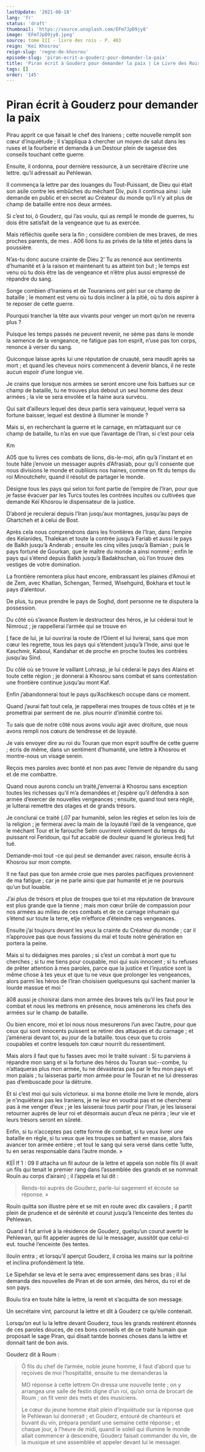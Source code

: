 ```yaml
---
lastUpdate: '2021-08-18'
lang: 'fr'
status: 'draft'
thumbnail: 'https://source.unsplash.com/EFm7JpD9jy8'
image: 'EFm7JpD9jy8.jpeg'
source: tome III - livre des rois - P. 403
reign: 'Keï Khosrou'
reign-slug: 'regne-de-khosrou'
episode-slug: 'piran-ecrit-a-gouderz-pour-demander-la-paix'
title: 'Piran écrit à Gouderz pour demander la paix | Le Livre des Rois | Shâhnâmeh'
tags: []
order: '145'
---
```


<!-- LTeX: language=fr -->

# Piran écrit à Gouderz pour demander la paix

Pirau apprit ce que faisait le chef des Iraniens ; cette nouvelle remplit son cœur d’inquiétude ; il s’appliqua à chercher un moyen de salut dans les ruses et la fourberie et demanda à un Destour plein de sagesse des conseils touchant cette guerre.

Ensuite, il ordonna, pour dernière ressource, à un secrétaire d’écrire une lettre. qu’il adressait au Pehlewan.

Il commença la lettre par des louanges du Tout-Puissant, de Dieu qui était son asile contre les embûches du méchant Div, puis il continua ainsi : iule demande en public et en secret au Créateur du monde qu’il n’y ait plus de champ de bataille entre nos deux armées.

Si c’est toi, ô Gouderz, qui l’as voulu, qui as rempli le monde de guerres, tu dois être satisfait de la vengeance que tu as exercée.

Mais réfléchis quelle sera la fin ; considère combien de mes braves, de mes proches parents, de mes .
A06 lions tu as privés de la tête et jetés dans la poussière.

N’as-tu donc aucune crainte de Dieu 2’ Tu as renoncé aux sentiments d’humanité et à la raison et maintenant tu as atteint ton but ; le temps est venu où tu dois être las de vengeance et n’être plus aussi empressé de répandre du sang.

Songe combien d’Iraniens et de Touraniens ont péri sur ce champ de bataille ; le moment est venu où tu dois incliner à la pitié, où tu dois aspirer à te reposer de cette guerre.

Pourquoi trancher la tête aux vivants pour venger un mort qu’on ne reverra plus ?

Puisque les temps passés ne peuvent revenir, ne sème pas dans le monde la semence de la vengeance, ne fatigue pas ton esprit, n’use pas ton corps, renonce à verser du sang.

Quiconque laisse après lui une réputation de cruauté, sera maudit après sa mort ; et quand les cheveux noirs commencent à devenir blancs, il ne reste aucun espoir d’une longue vie.

Je crains que lorsque nos armées se seront encore une fois battues sur ce champ de bataille, tu ne trouves plus debout un seul homme des deux armées ; la vie se sera envolée et la haine aura survécu.

Qui sait d’ailleurs lequel des deux partis sera vainqueur, lequel verra sa fortune baisser, lequel est destiné à illuminer le monde ?

Mais si, en recherchant la guerre et le carnage, en m’attaquant sur ce champ de bataille, tu n’as en vue que l’avantage de l’Iran, si c’est pour cela

Km

A05 que tu livres ces combats de lions, dis-le-moi, afin qu’à l’instant et en toute hâte j’envoie un messager auprès d’Afrasiab, pour qu’il consente que nous divisions le monde et oubliions nos haines, comme on fit du temps du roi Minoutchehr, quand il résolut de partager le monde.

Désigne tous les pays qui selon toi font partie de l’empire de l’Iran, pour que je fasse évacuer par les Turcs toutes les contrées incultes ou cultivées que demande Keï Khosrou le dispensateur de la justice.

D’abord je reculerai depuis l’Iran jusqu’aux montagnes, jusqu’au pays de Ghartcheh et à celui de Bost.

Après cela nous comprendrons dans les frontières de l’Iran, dans l’empire des Keïanides, Thalekan et toute la contrée jusqu’à Fariab et aussi le pays de Balkh jusqu’à Anderab ; ensuite les cinq villes jusqu’à Bamian ; puis le pays fortuné de Gourkan, que le maître du monde a ainsi nommé ; enfin le pays qui s’étend depuis Balkh jusqu’à Badakhschan, où l’on trouve des vestiges de votre domination.

La frontière remontera plus haut encore, embrassant les plaines d’Amoui et de Zem, avec Khatlan, Schengan, Termed, Wisehguird, Bokhara et tout le pays d’alentour.

De plus, tu peux prendre le pays de Soghd, dont personne ne te disputera la possession.

Du côté où s’avance Rustem le destructeur des héros, je lui céderai tout le Nimrouz ; je rappellerai l’armée qui se trouve en

[ face de lui, je lui ouvrirai la route de l’Oiient el lui livrerai, sans que mon cœur les regrette, tous les pays qui s’étendent jusqu’à l’Inde, ainsi que le Kaschmir, Kaboul, Kandahar et de proche en proche toutes les contrées jusqu’au Sind.

Du côlé où se trouve le vaillant Lohrasp, je lui céderai le pays des Alains et toute cette région ; je donnerai à Khosrou sans combat et sans contestation une frontière continue jusqu’au mont Kaf.

Enfin j’abandonnerai tout le pays qu’Aschkesch occupe dans ce moment.

Quand j’aurai fait tout cela, je rappellerai mes troupes de tous côtés et je te promettrai par serment de ne. plus nourrir d’inimitié contre toi.

Tu sais que de notre côté nous avons voulu agir avec droiture, que nous avons rempli nos cœurs de tendresse et de loyauté.

Je vais envoyer dire au roi du Touran que mon esprit souffre de cette guerre ; écris de même, dans un sentiment d’humanité, une lettre à Khosrou et montre-nous un visage serein.

Reçois mes paroles avec bonté et non pas avec l’envie de répandre du sang et de me combattre.

Quand nous aurons conclu un traité,j’enverrai à Khosrou sans exception toutes les richesses qu’il m’a demandées et j’espère qu’il défendra à son armée d’exercer de nouvelles vengeances ; ensuite, quand tout sera réglé, je lutterai remettre des otages et de grands trésors.

Je conclurai ce traité (.07 par humanité, selon les règles et selon les lois de la religion ; je fermerai avec la main de la loyauté l’œil de la vengeance, que le méchant Tour et le farouche Selm ouvrirent violemment du temps du puissant roi Feridoun, qui fut accablé de douleur quand le glorieux Iredj fut tué.

Demande-moi tout -ce qui peut se demander avec raison, ensuite écris à Khosrou sur mon compte.

Il ne faut pas que ton armée croie que mes paroles pacifiques proviennent de ma fatigue ; car je ne parle ainsi que par humanité et je ne poursuis qu’un but louable.

J’ai plus de trésors et plus de troupes que toi et ma réputation de bravoure est plus grande que la tienne ; mais mon cœur brûle de compassion pour nos armées au milieu de ces combats et de ce carnage inhumain qui s’étend sur toute la terre, etje m’efforce d’éteindre ces vengeances.

Ensuite j’ai toujours devant les yeux la crainte du Créateur du monde ; car il n’approuve pas que nous fassions du mal et toute notre génération en portera la peine.

Mais si tu dédaignes mes paroles ; si c’est un combat à mort que tu cherches ; si tu me tiens pour coupable, moi qui suis innocent ; si tu refuses de prêter attention à mes paroles, parce que la justice et l’injustice sont la même chose à tes yeux et que tu ne veux que prolonger les vengeances, alors parmi les héros de l’Iran choisisen quelquesuns qui sachent manier la lourde massue et moi ’

â08 aussi je choisirai dans mon armée des braves tels qu’il les faut pour le combat et nous les mettrons en présence, nous amènerons les chefs des armées sur le champ de bataille.

Ou bien encore, moi et loi nous nous mesurerons l’un avec l’autre, pour que ceux qui sont innocents puissent se retirer des attaques et du carnage ; et j’amènerai devant toi, au jour de la bataille. tous ceux que tu crois coupables et contre lesquels ton cœur nourrit du ressentiment.

Mais alors il faut que tu fasses avec moi le traité suivant : Si tu parviens à répandre mon sang et si la fortune des héros du Touran suc--combe, tu n’attaqueras plus mon armée, tu ne dévasteras pas par le feu mon pays et mon palais ; tu laisseras partir mon armée pour le Touran et ne lui dresseras pas d’embuscade pour la détruire.

Et si c’est moi qui suis victorieux. si ma bonne étoile me livre le monde, alors je n’inquiéterai pas les Iraniens, je ne leur en voudrai pas et ne chercherai pas à me venger d’eux ; je les laisserai tous partir pour l’Iran, je les laisserai retourner auprès de leur roi et désormais aucun d’eux ne périra ; leur vie et leurs trésors seront en sûreté.

Enfin, si tu n’acceptes pas cette forme de combat, si tu veux livrer une bataille en règle, si tu veux que les troupes se battent en masse, alors fais avancer ton armée entière ; et tout le sang qui sera versé dans cette ’lutte, tu en seras responsable dans l’autre monde. »

KEÏ lf 1 : 09 Il attacha un fil autour de la lettre et appela son noble fils (il avait un fils qui tenait le premier rang dans l’assemblée des grands et se nommait Rouïn au corps d’airain) ; il l’appela et lui dit :

> Rends-toi auprès de Gouderz, parle-lui sagement et écoute sa réponse. »

Rouïn quitta son illustre père et se mit en route avec dix cavaliers ; il partit plein de prudence et de sérénité et courut jusqu’à l’enceinte des tentes du Pehlewan.

Quand il fut arrivé à la résidence de Gouderz, quelqu’un courut avertir le Pehlewan, qui fit appeler auprès de lui le messager, aussitôt que celui-ci eut. touché l’enceinte
(les tentes.

Ilouïn entra ; et lorsqu’il aperçut Gouderz, il croisa les mains sur la poitrine et inclina profondément la tète.

Le Sipehdar se leva et le serra avec empressement dans ses bras ; il lui demanda des nouvelles de Piran et de son armée, des héros, du roi et de son pays.

Bouïu tira en toute hâte la lettre, la remit et s’acquitta de son message.

Un secrétaire vint, parcourut la lettre et dit à Gouderz ce qu’elle contenait.

Lorsqu’on eut lu la lettre devant Gouderz, tous les grands restèrent étonnés de ces paroles douces, de ces bons conseils et de ce traité humain que proposait le sage Piran, qui disait tantde bonnes choses dans la lettre et donnait tant de bon avis.

Gouderz dit à Roum :

> Ô fils du chef de l’armée, noble jeune homme, il faut d’abord que tu reçoives de moi l’hospitalité, ensuite tu me demanderas la
>
> MO réponse à cette lettrem On dressa une nouvelle tente ; on y arrangea une salle de festin digne d’un roi, qu’on orna de brocart de Roum ; on fit venir des mets et des musiciens.
>
> Le cœur du jeune homme était plein d’inquiétude sur la réponse que le Pehlewan lui donnerait ; et Gouderz, entouré de chanteurs et buvant du vin, prépara pendant une semaine cette réponse ; et chaque jour, à l’heure de midi, quand le soleil qui illumine le monde allait commencer à descendre, Gouderz faisait commander du vin, de la musique et une assemblée et appeler devant lui le messager.
